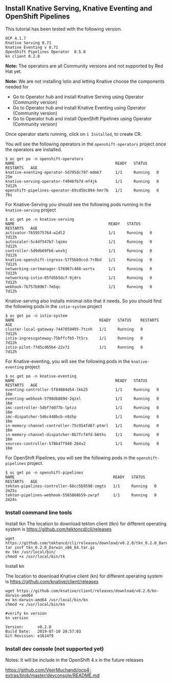 ## Install Knative Serving, Knative Eventing and OpenShift Pipelines

This tutorial has been tested with the following version.
```
OCP 4.1.7
Knative Serving 0.71
Knative Eventing v 0.71
OpenShift Pipelines Operator  0.5.0
kn client 0.2.0
```
**Note:** The operators are all Community versions and not supported by Red Hat yet.

**Note:** We are not installing Istio and letting Knative choose the components needed for
* Go to Operator hub and install Knative Serving using Operator (Community version)
* Go to Operator hub and install  Knative Eventing using Operator  (Community version)
* Go to Operator hub and install OpenShift Pipelines using Operator (Community version)

Once operator starts running, click on `1 Installed`, to create CR.


You will see the following operators in the `openshift-operators` project once the operators are installed.

```
$ oc get po -n openshift-operators
NAME                                            READY   STATUS    RESTARTS   AGE
knative-eventing-operator-5d795dc797-mdmk7      1/1     Running   0          25m
knative-serving-operator-f4946fb7d-mf4jk        1/1     Running   0          7d12h
openshift-pipelines-operator-69cd5bc894-hmr7b   1/1     Running   0          76s
```


For Knative-Serving you should see the following pods running in the `knative-serving` project

```
$ oc get po -n knative-serving
NAME                                         READY   STATUS    RESTARTS   AGE
activator-7659575764-w2dl2                   1/1     Running   0          7d12h
autoscaler-5c4df547b7-lqzmv                  1/1     Running   0          7d12h
controller-5d9db69fb6-wnxhj                  1/1     Running   0          7d12h
knative-openshift-ingress-57f5bb9ccd-7r8bd   1/1     Running   0          7d12h
networking-certmanager-576967c468-wsrtx      1/1     Running   0          7d12h
networking-istio-85fd5b5dcf-9jdrs            1/1     Running   0          7d12h
webhook-7b757b8967-7m5qc                     1/1     Running   0          7d12h
```

Knative-serving also installs minimal istio that it needs. So you should find the following pods in the `istio-system` project

```
$ oc get po -n istio-system
NAME                                     READY   STATUS    RESTARTS   AGE
cluster-local-gateway-7447859495-7tcnh   1/1     Running   0          7d12h
istio-ingressgateway-75bffcfb5-7t5rs     1/1     Running   0          7d12h
istio-pilot-77d5cd65b4-22v72             1/1     Running   0          7d12h
```

For Knative-eventing, you will see the following pods in the `knative-eventing` project

```
$ oc get po -n knative-eventing
NAME                                            READY   STATUS    RESTARTS   AGE
eventing-controller-5f84884d54-lkk25            1/1     Running   0          16m
eventing-webhook-5798db889d-2qzxl               1/1     Running   0          16m
imc-controller-5dbf7dd77b-lptzz                 1/1     Running   0          16m
imc-dispatcher-5d6c448bcb-n9zhp                 1/1     Running   0          16m
in-memory-channel-controller-75c954fd67-ptmrl   1/1     Running   0          16m
in-memory-channel-dispatcher-8b7fcf4fd-b6ths    1/1     Running   0          16m
sources-controller-578b47f948-264v2             1/1     Running   0          16m
```

For OpenShift Pipelines, you will see the following pods in the `openshift-pipelines` project.

```
$ oc get po -n openshift-pipelines
NAME                                           READY   STATUS    RESTARTS   AGE
tekton-pipelines-controller-68cc5b9598-zmgts   1/1     Running   0          2m25s
tekton-pipelines-webhook-5565868b59-zwrpf      1/1     Running   0          2m24s
```

### Install command line tools

Install tkn
The location to download tekton client (tkn) for different operating system is https://github.com/tektoncd/cli/releases

```
wget https://github.com/tektoncd/cli/releases/download/v0.2.0/tkn_0.2.0_Darwin_x86_64.tar.gz
tar zxvf tkn_0.2.0_Darwin_x86_64.tar.gz
mv tkn /usr/local/bin/
chmod +x /usr/local/bin/tk
```

Install kn

The location to download Knative client (kn) for different operating system is https://github.com/knative/client/releases

```
wget https://github.com/knative/client/releases/download/v0.2.0/kn-darwin-amd64
mv kn-darwin-amd64 /usr/local/bin/kn
chmod +x /usr/local/bin/kn

#verify kn version
kn version

Version:      v0.2.0
Build Date:   2019-07-10 20:57:03
Git Revision: e1614f9
```

### Install dev console (not supported yet)

Notes: It will be include in the OpenShift 4.x in the future releases

https://github.com/VeerMuchandi/ocp4-extras/blob/master/devconsole/README.md

